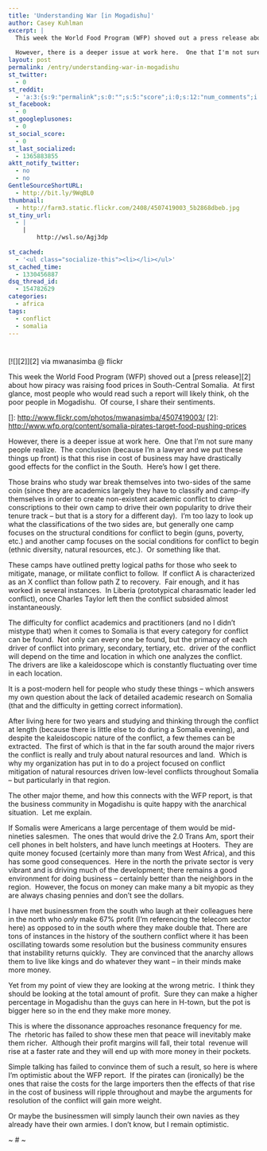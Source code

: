 ```yaml
---
title: 'Understanding War [in Mogadishu]'
author: Casey Kuhlman
excerpt: |
  This week the World Food Program (WFP) shoved out a press release about how piracy was raising food prices in South-Central Somalia.  At first glance, most people who would read such a report will likely think, oh the poor people in Mogadishu.  Of course, I share their sentiments. 
  
  However, there is a deeper issue at work here.  One that I'm not sure many people realize.  The conclusion (because I'm a lawyer and we put these things up front) is that this rise in cost of business may have drastically good effects for the conflict in the South.  Here's how I get there.
layout: post
permalink: /entry/understanding-war-in-mogadishu
st_twitter:
  - 0
st_reddit:
  - 'a:3:{s:9:"permalink";s:0:"";s:5:"score";i:0;s:12:"num_comments";i:0;}'
st_facebook:
  - 0
st_googleplusones:
  - 0
st_social_score:
  - 0
st_last_socialized:
  - 1365883855
aktt_notify_twitter:
  - no
  - no
GentleSourceShortURL:
  - http://bit.ly/9WqBL0
thumbnail:
  - http://farm3.static.flickr.com/2408/4507419003_5b2868dbeb.jpg
st_tiny_url:
  - |
    |
        http://wsl.so/Agj3dp
        
st_cached:
  - '<ul class="socialize-this"><li></li></ul>'
st_cached_time:
  - 1330456887
dsq_thread_id:
  - 154782629
categories:
  - africa
tags:
  - conflict
  - somalia
---
```

# 

[![][2]][2]
via mwanasimba @ flickr

This week the World Food Program (WFP) shoved out a [press release][2] about how piracy was raising food prices in South-Central Somalia.  At first glance, most people who would read such a report will likely think, oh the poor people in Mogadishu.  Of course, I share their sentiments.

 []: http://www.flickr.com/photos/mwanasimba/4507419003/
 [2]: http://www.wfp.org/content/somalia-pirates-target-food-pushing-prices

However, there is a deeper issue at work here.  One that I’m not sure many people realize.  The conclusion (because I’m a lawyer and we put these things up front) is that this rise in cost of business may have drastically good effects for the conflict in the South.  Here’s how I get there.

Those brains who study war break themselves into two-sides of the same coin (since they are academics largely they have to classify and camp-ify themselves in order to create non-existent academic conflict to drive conscriptions to their own camp to drive their own popularity to drive their tenure track – but that is a story for a different day).  I’m too lazy to look up what the classifications of the two sides are, but generally one camp focuses on the structural conditions for conflict to begin (guns, poverty, etc.) and another camp focuses on the social conditions for conflict to begin (ethnic diversity, natural resources, etc.).  Or something like that.

These camps have outlined pretty logical paths for those who seek to mitigate, manage, or militate conflict to follow.  If conflict A is characterized as an X conflict than follow path Z to recovery.  Fair enough, and it has worked in several instances.  In Liberia (prototypical charasmatic leader led conflict), once Charles Taylor left then the conflict subsided almost instantaneously.

The difficulty for conflict academics and practitioners (and no I didn’t mistype that) when it comes to Somalia is that every category for conflict can be found.  Not only can every one be found, but the primacy of each driver of conflict into primary, secondary, tertiary, etc.  driver of the conflict will depend on the time and location in which one analyzes the conflict.  The drivers are like a kaleidoscope which is constantly fluctuating over time in each location.

It is a post-modern hell for people who study these things – which answers my own question about the lack of detailed academic research on Somalia (that and the difficulty in getting correct information).

After living here for two years and studying and thinking through the conflict at length (because there is little else to do during a Somalia evening), and despite the kaleidoscopic nature of the conflict, a few themes can be extracted.  The first of which is that in the far south around the major rivers the conflict is really and truly about natural resources and land.  Which is why my organization has put in to do a project focused on conflict mitigation of natural resources driven low-level conflicts throughout Somalia – but particularly in that region.

The other major theme, and how this connects with the WFP report, is that the business community in Mogadishu is quite happy with the anarchical situation.  Let me explain.

If Somalis were Americans a large percentage of them would be mid-nineties salesmen.  The ones that would drive the 2.0 Trans Am, sport their cell phones in belt holsters, and have lunch meetings at Hooters.  They are quite money focused (certainly more than many from West Africa), and this has some good consequences.  Here in the north the private sector is very vibrant and is driving much of the development; there remains a good environment for doing business – certainly better than the neighbors in the region.  However, the focus on money can make many a bit myopic as they are always chasing pennies and don’t see the dollars.

I have met businessmen from the south who laugh at their colleagues here in the north who *only* make 67% profit (I’m referencing the telecom sector here) as opposed to in the south where they make double that. There are tons of instances in the history of the southern conflict where it has been oscillating towards some resolution but the business community ensures that instability returns quickly.  They are convinced that the anarchy allows them to live like kings and do whatever they want – in their minds make more money.

Yet from my point of view they are looking at the wrong metric.  I think they should be looking at the total amount of profit.  Sure they can make a higher percentage in Mogadishu than the guys can here in H-town, but the pot is bigger here so in the end they make more money.

This is where the dissonance approaches resonance frequency for me.  The  rhetoric has failed to show these men that peace will inevitably make them richer.  Although their profit margins will fall, their total  revenue will rise at a faster rate and they will end up with more money in their pockets.

Simple talking has failed to convince them of such a result, so here is where I’m optimistic about the WFP report.  If the pirates can (ironically) be the ones that raise the costs for the large importers then the effects of that rise in the cost of business will ripple throughout and maybe the arguments for resolution of the conflict will gain more weight.

Or maybe the businessmen will simply launch their own navies as they already have their own armies. I don’t know, but I remain optimistic.

~ # ~